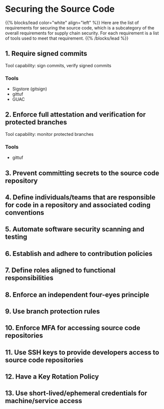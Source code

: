 # Securing the Source Code

{{% blocks/lead color="white" align="left" %}}
Here are the list of requirements for securing the source code, which is a subcategory of the overall requirements for supply chain security. For each requirement is a list of tools used to meet that requirement.
{{% /blocks/lead %}}

## 1. Require signed commits

Tool capability: sign commits, verify signed commits

### Tools

- Sigstore (gitsign)
- gittuf
- GUAC

## 2. Enforce full attestation and verification for protected branches

Tool capability: monitor protected branches

### Tools

- gittuf

## 3. Prevent committing secrets to the source code repository

## 4. Define individuals/teams that are responsible for code in a repository and associated coding conventions

## 5. Automate software security scanning and testing

## 6. Establish and adhere to contribution policies

## 7. Define roles aligned to functional responsibilities

## 8. Enforce an independent four-eyes principle

## 9. Use branch protection rules

## 10. Enforce MFA for accessing source code repositories

## 11. Use SSH keys to provide developers access to source code repositories

## 12. Have a Key Rotation Policy

## 13. Use short-lived/ephemeral credentials for machine/service access
